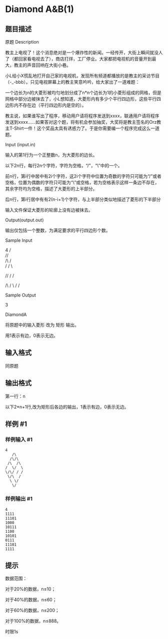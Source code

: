 # Diamond A&B(1)

## 题目描述

原题
Description


教主上电视了！这个消息绝对是一个爆炸性的新闻。一经传开，大街上瞬间就没人了（都回家看电视去了），商店打烊，工厂停业。大家都把电视机的音量开到最大，教主的声音回响在大街小巷。

小L给小X慌乱地打开自己家的电视机，发现所有频道都播放的是教主的采访节目（-\_-bbb）。只见电视屏幕上的教主笑意吟吟，给大家出了一道难题：

一个边长为n的大菱形被均匀地划分成了n\*n个边长为1的小菱形组成的网格，但是网格中部分边被抹去了，小L想知道，大菱形内有多少个平行四边形，这些平行四边形内不存在边（平行四边形内是空的）。

教主说，如果谁写出了程序，移动用户请将程序发送到xxxx，联通用户请将程序发送到xxxx……如果答对这个题，将有机会参加抽奖，大奖将是教主签名的Orz教主T-Shirt一件！这个奖品太具有诱惑力了。于是你需要编一个程序完成这么一道题。



Input (input.in)

输入的第1行为一个正整数n，为大菱形的边长。

以下2n行，每行2n个字符，字符为空格，“/”，“\”中的一个。

前n行，第i行中居中有2i个字符，这2i个字符中位置为奇数的字符只可能为“/”或者空格，位置为偶数的字符只可能为“\”或空格，若为空格表示这样一条边不存在，其余字符均为空格，描述了大菱形的上半部分。

后n行，第i行居中有有2(n-i+1)个字符，与上半部分类似地描述了菱形的下半部分

输入文件保证大菱形的轮廓上没有边被抹去。



Output(output.out)

输出仅包括一个整数，为满足要求的平行四边形个数。


Sample Input


4
/\
/\/\
/\  /\
/  \/  \

\/\/ / /

\/\  /
\ \/
\/

Sample Output


3





DiamondA

将原题中的输入菱形 改为 矩形 输出。

用1表示有边，0表示无边。






## 输入格式

同原题


## 输出格式

第一行：n

以下2\*n+1行,改为矩形后各边的输出，1表示有边，0表示无边。


## 样例 #1

### 样例输入 #1
```
4
   /\   
  /\/\  
 /\  /\ 
/  \/  \
\/\/ / /
 \/\  / 
  \ \/  
   \/
```

### 样例输出 #1

```
4
1111
11101
1000
10111
1100
10101
0111
11101
1111
```

## 提示

数据范围：


对于20%的数据，n≤10；

对于40%的数据，n≤60；

对于60%的数据，n≤200；

对于100%的数据，n≤888。


时限1s

